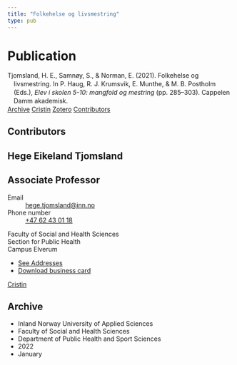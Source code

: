 ```yaml
---
title: "Folkehelse og livsmestring"
type: pub
---
```

<h1>Publication</h1>
<article id="csl-bib-container-IITJ4CYY" class="csl-bib-container">
  <div class="csl-bib-body" style="line-height: 1.35; padding-left: 1em; text-indent:-1em;">
  <div class="csl-entry">Tjomsland, H. E., Samn&#xF8;y, S., &amp; Norman, E. (2021). Folkehelse og livsmestring. In P. Haug, R. J. Krumsvik, E. Munthe, &amp; M. B. Postholm (Eds.), <i>Elev i skolen 5-10: mangfold og mestring</i> (pp. 285&#x2013;303). Cappelen Damm akademisk.</div>
</div>
  <div class="csl-bib-buttons">
    <a href="#taxonomy-article-IITJ4CYY" class="csl-bib-button">Archive</a>
    <a href="https://app.cristin.no/results/show.jsf?id=1995665" alt="Cristin URL" class="csl-bib-button">Cristin</a>
    <a href="http://zotero.org/groups/5022929/items/IITJ4CYY" alt="Zotero URL" class="csl-bib-button">Zotero</a>
    <a href="#contributors-article-IITJ4CYY" class="csl-bib-button">Contributors</a>
  </div>
  <div id="csl-bib-meta-container-IITJ4CYY"></div>
</article>
<div id="csl-bib-meta-IITJ4CYY" class="csl-bib-meta">
  <article id="contributors-article-IITJ4CYY" class="contributors-article">
    <h1>Contributors</h1>
    <div class="personas">
<div class="vrtx-hinn-person-card">
<div class="photo">
<i class="lar la-user-circle missing-person"></i>
</div>
<div class="info">
<hgroup><h1>Hege Eikeland Tjomsland</h1>
<h2>Associate Professor</h2>
</hgroup><dl>
<dt>Email</dt>
<dd>
<a href="mailto:hege.tjomsland@inn.no">hege.tjomsland@inn.no</a>
</dd>
<dt>Phone number</dt>
<dd><a href="tel:+4762430118">
+47 62 43 01 18
</a></dd>
</dl>
<p>
Faculty of Social and Health Sciences<br>
Section for Public Health<br>
Campus Elverum
</p>
<ul class="vrtx-hinn-links">
<li><a href="https://www.inn.no/english/find-an-employee/hege-tjomsland.html#vrtx-hinn-addresses">See Addresses</a></li>
<li><a href="https://www.inn.no/english/find-an-employee/hege-tjomsland.html?vrtx=vcf">Download business card</a></li>
</ul>
</div>
</div>
<a href="https://app.cristin.no/persons/show.jsf?id=47214" alt="Cristin URL" class="personas-cristin">Cristin</a>
</div>
  </article>
  <article id="taxonomy-article-IITJ4CYY" class="taxonomy-article">
    <h1>Archive</h1>
    <ul>
      <li>Inland Norway University of Applied Sciences</li>
      <li>Faculty of Social and Health Sciences</li>
      <li>Department of Public Health and Sport Sciences</li>
      <li>2022</li>
      <li>January</li>
    </ul>
  </article>
</div>
